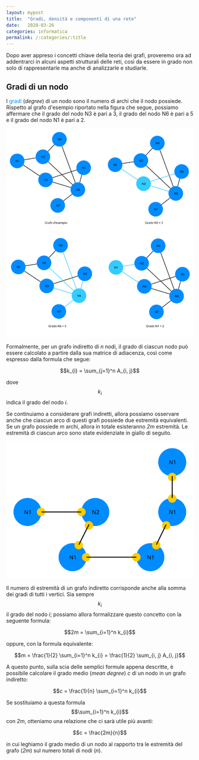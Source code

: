```yaml
---
layout: mypost
title:  "Gradi, densità e componenti di una rete"
date:   2020-03-26
categories: informatica
permalink: /:categories/:title
---
```


<p class="abstract">Dopo aver appreso i concetti chiave della teoria dei grafi, proveremo ora ad addentrarci in alcuni aspetti strutturali delle reti, così da essere in grado non solo di rappresentarle ma anche di analizzarle e studiarle.</p>

Gradi di un nodo
-----------------------

I <font color="#008cff">gradi</font> (_degree_) di un nodo sono il numero di archi che il nodo possiede. Rispetto al grafo d'esempio riportato nella figura che segue, possiamo affermare che il grado del nodo N3 è pari a 3, il grado del nodo N6 è pari a 5 e il grado del nodo N1 è pari a 2.

<div style="text-align: center"><img src="/media/images/degree1.svg" /></div>

Formalmente, per un grafo indiretto di _n_ nodi, il grado di ciascun nodo può essere calcolato a partire dalla sua matrice di adiacenza, così come espresso dalla formula che segue:

$$k_{i} = \sum_{j=1}^n A_{i, j}$$  

dove $$k_{i}$$ indica il grado del nodo _i_.

Se continuiamo a considerare grafi indiretti, allora possiamo osservare anche che ciascun arco di questi grafi possiede due estremità equivalenti. Se un grafo possiede _m_ archi, allora in totale esisteranno _2m_ estremità. Le estremità di ciascun arco sono state evidenziate in giallo di seguito.

<div style="text-align: center"><img src="/media/images/endsedges.svg" /></div>

Il numero di estremità di un grafo indiretto corrisponde anche alla somma dei gradi di tutti i vertici. Sia sempre $$k_{i}$$ il grado del nodo _i_; possiamo allora formalizzare questo concetto con la seguente formula:

$$2m = \sum_{i=1}^n k_{i}$$

oppure, con la formula equivalente:

$$m = \frac{1}{2} \sum_{i=1}^n k_{i} = \frac{1}{2} \sum_{i, j} A_{i, j}$$

A questo punto, sulla scia delle semplici formule appena descritte, è possibile calcolare il grado medio (_mean degree_) _c_ di un nodo in un grafo indiretto:

$$c = \frac{1}{n} \sum_{i=1}^n k_{i}$$

Se sostituiamo a questa formula $$\sum_{i=1}^n k_{i}$$ con _2m_, otteniamo una relazione che ci sarà utile più avanti:

$$c = \frac{2m}{n}$$

in cui leghiamo il grado medio di un nodo al rapporto tra le estremità del grafo (_2m_) sul numero totali di nodi (_n_).
